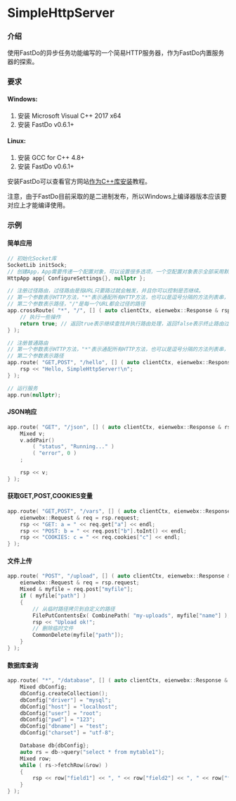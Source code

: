 # SimpleHttpServer

### 介绍
使用FastDo的异步任务功能编写的一个简易HTTP服务器，作为FastDo内置服务器的探索。

### 要求
#### Windows:

1. 安装 Microsoft Visual C++ 2017 x64
2. 安装 FastDo v0.6.1+

#### Linux:
1. 安装 GCC for C++ 4.8+
2. 安装 FastDo v0.6.1+

安装FastDo可以查看官方网站[作为C++库安装](https://fastdo.net/index.do?ps=document&doc_name=install_ascpp)教程。

注意，由于FastDo目前采取的是二进制发布，所以Windows上编译器版本应该要对应上才能编译使用。

### 示例

#### 简单应用
```C++
// 初始化Socket库
SocketLib initSock;
// 创建App，App需要传递一个配置对象，可以设置很多选项，一个空配置对象表示全部采用默认值
HttpApp app{ ConfigureSettings{}, nullptr };

// 注册过径路由，过径路由是指URL只要路过就会触发，并且你可以控制是否继续。
// 第一个参数表示HTTP方法，"*"表示通配所有HTTP方法，也可以是逗号分隔的方法列表串，如：GET,POST,PUT
// 第二个参数表示路径，"/"是每一个URL都会过径的路径
app.crossRoute( "*", "/", [] ( auto clientCtx, eienwebx::Response & rsp, auto parts, auto i ) -> bool {
    // 执行一些操作
    return true; // 返回true表示继续查找并执行路由处理，返回false表示终止路由过程
} );

// 注册普通路由
// 第一个参数表示HTTP方法，"*"表示通配所有HTTP方法，也可以是逗号分隔的方法列表串，如：GET,POST,PUT
// 第二个参数表示路径
app.route( "GET,POST", "/hello", [] ( auto clientCtx, eienwebx::Response & rsp ) {
    rsp << "Hello, SimpleHttpServer!\n";
} );

// 运行服务
app.run(nullptr);
```

#### JSON响应
```C++
app.route( "GET", "/json", [] ( auto clientCtx, eienwebx::Response & rsp ) {
    Mixed v;
    v.addPair()
        ( "status", "Running..." )
        ( "error", 0 )
    ;

    rsp << v;
} );
```

#### 获取GET,POST,COOKIES变量
```C++
app.route( "GET,POST", "/vars", [] ( auto clientCtx, eienwebx::Response & rsp ) {
    eienwebx::Request & req = rsp.request;
    rsp << "GET: a = " << req.get["a"] << endl;
    rsp << "POST: b = " << req.post["b"].toInt() << endl;
    rsp << "COOKIES: c = " << req.cookies["c"] << endl;
} );
```

#### 文件上传
```C++
app.route( "POST", "/upload", [] ( auto clientCtx, eienwebx::Response & rsp ) {
    eienwebx::Request & req = rsp.request;
    Mixed & myfile = req.post["myfile"];
    if ( myfile["path"] )
    {
        // 从临时路径拷贝到自定义的路径
        FilePutContentsEx( CombinePath( "my-uploads", myfile["name"] ), FileGetContentsEx( myfile["path"], false ), false );
        rsp << "Upload ok!";
        // 删除临时文件
        CommonDelete(myfile["path"]);
    }
} );
```

#### 数据库查询
```C++
app.route( "*", "/database", [] ( auto clientCtx, eienwebx::Response & rsp ) {
    Mixed dbConfig;
    dbConfig.createCollection();
    dbConfig["driver"] = "mysql";
    dbConfig["host"] = "localhost";
    dbConfig["user"] = "root";
    dbConfig["pwd"] = "123";
    dbConfig["dbname"] = "test";
    dbConfig["charset"] = "utf-8";

    Database db{dbConfig};
    auto rs = db->query("select * from mytable1");
    Mixed row;
    while ( rs->fetchRow(&row) )
    {
        rsp << row["field1"] << ", " << row["field2"] << ", " << row["field3"] << "<br/>\n";
    }
} );
```
